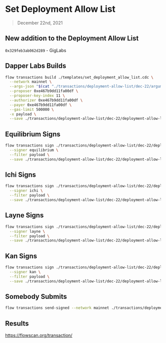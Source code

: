 # Set Deployment Allow List
> December 22nd, 2021

## New addition to the Deployment Allow List

`0x329feb3ab062d289` - GigLabs

## Dapper Labs Builds

```sh
flow transactions build ./templates/set_deployment_allow_list.cdc \
  --network mainnet \
  --args-json "$(cat "./transactions/deployment-allow-list/dec-22/arguments.json")" \
  --proposer 0xe467b9dd11fa00df \
  --proposer-key-index 11 \
  --authorizer 0xe467b9dd11fa00df \
  --payer 0xe467b9dd11fa00df \
  --gas-limit 500000 \
  -x payload \
  --save ./transactions/deployment-allow-list/dec-22/deployment-allow-list-dec-22-unsigned.rlp
```

## Equilibrium Signs

```sh
flow transactions sign ./transactions/deployment-allow-list/dec-22/deployment-allow-list-dec-22-unsigned.rlp \
  --signer equilibrium \
  --filter payload \
  --save ./transactions/deployment-allow-list/dec-22/deployment-allow-list-dec-22-sig-1.rlp
```

## Ichi Signs

```sh
flow transactions sign ./transactions/deployment-allow-list/dec-22/deployment-allow-list-dec-22-sig-1.rlp \
  --signer ichi \
  --filter payload \
  --save ./transactions/deployment-allow-list/dec-22/deployment-allow-list-dec-22-sig-2.rlp
```

## Layne Signs

```sh
flow transactions sign ./transactions/deployment-allow-list/dec-22/deployment-allow-list-dec-22-sig-2.rlp \
  --signer layne \
  --filter payload \
  --save ./transactions/deployment-allow-list/dec-22/deployment-allow-list-dec-22-sig-3.rlp
```

## Kan Signs

```sh
flow transactions sign ./transactions/deployment-allow-list/dec-22/deployment-allow-list-dec-22-sig-3.rlp \
  --signer kan \
  --filter payload \
  --save ./transactions/deployment-allow-list/dec-22/deployment-allow-list-dec-22-sig-complete.rlp
```


## Somebody Submits

```sh
flow transactions send-signed --network mainnet ./transactions/deployment-allow-list/dec-22/deployment-allow-list-dec-22-sig-complete.rlp
```

## Results

https://flowscan.org/transaction/
